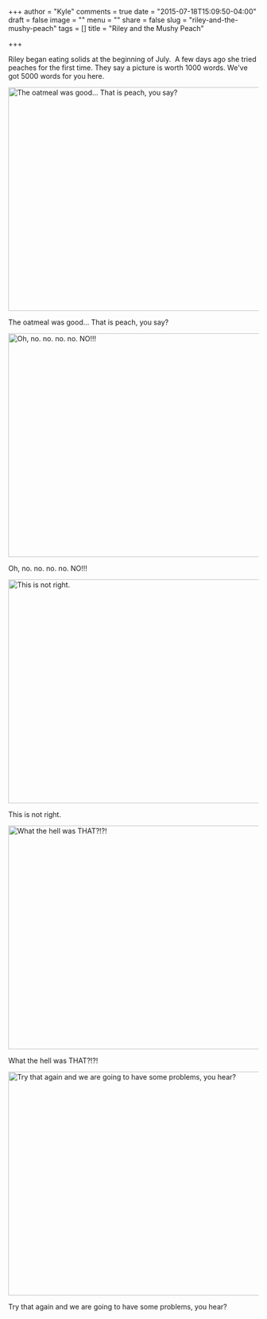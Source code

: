 +++
author = "Kyle"
comments = true
date = "2015-07-18T15:09:50-04:00"
draft = false
image = ""
menu = ""
share = false
slug = "riley-and-the-mushy-peach"
tags = []
title = "Riley and the Mushy Peach"

+++

Riley began eating solids at the beginning of July.  A few days ago she tried peaches for the first time. They say a picture is worth 1000 words. We've got 5000 words for you here.

<!--more-->

<a href="http://photos.kyleandarica.com/Family/Riley-Marie/20150701-to-20150731/i-ZbfbNrK/A" target="_blank">
	<img src="http://photos.kyleandarica.com/Family/Riley-Marie/20150701-to-20150731/i-ZbfbNrK/0/M/IMG_2783-M.jpg" alt="The oatmeal was good... That is peach, you say?" width="600" height="450" />
</a>
<p class="caption">
	The oatmeal was good... That is peach, you say?
	</p>

<a href="http://photos.kyleandarica.com/Family/Riley-Marie/20150701-to-20150731/i-pnJtMxQ/A" target="_blank">
	<img src="http://photos.kyleandarica.com/Family/Riley-Marie/20150701-to-20150731/i-pnJtMxQ/0/M/IMG_2784-M.jpg" alt="Oh, no. no. no. no. NO!!!" width="600" height="450" />
</a>
<p class="caption">
	Oh, no. no. no. no. NO!!!
</p>

<a href="http://photos.kyleandarica.com/Family/Riley-Marie/20150701-to-20150731/i-JqvXPX6/A" target="_blank">
	<img src="http://photos.kyleandarica.com/Family/Riley-Marie/20150701-to-20150731/i-JqvXPX6/0/M/IMG_2785-M.jpg" alt="This is not right." width="600" height="450" />
</a>
<p class="caption">
	This is not right.
</p>

<a href="http://photos.kyleandarica.com/Family/Riley-Marie/20150701-to-20150731/i-ZwNTpQD/A" target="_blank">
	<img src="http://photos.kyleandarica.com/Family/Riley-Marie/20150701-to-20150731/i-ZwNTpQD/0/M/IMG_2786-M.jpg" alt="What the hell was THAT?!?!" width="600" height="450" />
</a>
<p class="caption">
	What the hell was THAT?!?!
</p>

<a href="http://photos.kyleandarica.com/Family/Riley-Marie/20150701-to-20150731/i-WdgFGDs/A" target="_blank">
	<img src="http://photos.kyleandarica.com/Family/Riley-Marie/20150701-to-20150731/i-WdgFGDs/0/M/IMG_2787-M.jpg" alt="Try that again and we are going to have some problems, you hear?" width="600" height="450" />
</a>
<p class="caption">
	Try that again and we are going to have some problems, you hear?
</p>